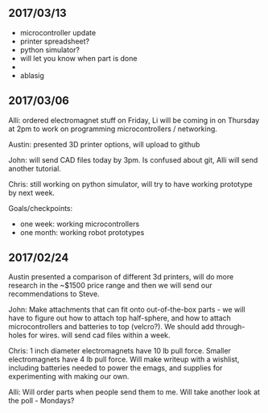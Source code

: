 2017/03/13
----------

-   microcontroller update
-   printer spreadsheet?
-   python simulator?
-   will let you know when part is done
-   
-   ablasig

2017/03/06
----------

Alli: ordered electromagnet stuff on Friday, Li will be coming in on Thursday at
2pm to work on programming microcontrollers / networking.

Austin: presented 3D printer options, will upload to github

John: will send CAD files today by 3pm. Is confused about git, Alli will send
another tutorial.

Chris: still working on python simulator, will try to have working prototype by
next week.


Goals/checkpoints:

- one week: working microcontrollers
- one month: working robot prototypes



2017/02/24
----------

Austin presented a comparison of different 3d printers, will do more research
in the ~$1500 price range and then we will send our recommendations to Steve.

John: Make attachments that can fit onto out-of-the-box parts - we will have to figure
out how to attach top half-sphere, and how to attach microcontrollers and
batteries to top (velcro?). We should add through-holes for wires. will send cad
files within a week.

Chris: 1 inch diameter electromagnets have 10 lb pull force. Smaller electromagnets
have 4 lb pull force. Will make writeup with a wishlist, including batteries
needed to power the emags, and supplies for experimenting with making our own.

Alli: Will order parts when people send them to me. Will take another look at
the poll - Mondays?
